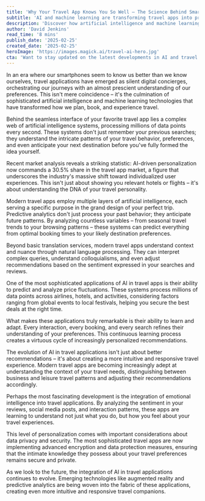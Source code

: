 ```yaml
---
title: 'Why Your Travel App Knows You So Well — The Science Behind Smart Travel'
subtitle: 'AI and machine learning are transforming travel apps into prescient digital concierges'
description: 'Discover how artificial intelligence and machine learning are transforming travel apps into sophisticated digital concierges that understand and anticipate your travel preferences with unprecedented accuracy. From predictive analytics to emotional intelligence, explore the cutting-edge technologies making your travel experience more personal than ever.'
author: 'David Jenkins'
read_time: '8 mins'
publish_date: '2025-02-25'
created_date: '2025-02-25'
heroImage: 'https://images.magick.ai/travel-ai-hero.jpg'
cta: 'Want to stay updated on the latest developments in AI and travel technology? Follow us on LinkedIn for exclusive insights and industry analysis that will transform how you think about travel planning.'
---
```


In an era where our smartphones seem to know us better than we know ourselves, travel applications have emerged as silent digital concierges, orchestrating our journeys with an almost prescient understanding of our preferences. This isn't mere coincidence – it's the culmination of sophisticated artificial intelligence and machine learning technologies that have transformed how we plan, book, and experience travel.

Behind the seamless interface of your favorite travel app lies a complex web of artificial intelligence systems, processing millions of data points every second. These systems don't just remember your previous searches; they understand the intricate patterns of your travel behavior, preferences, and even anticipate your next destination before you've fully formed the idea yourself.

Recent market analysis reveals a striking statistic: AI-driven personalization now commands a 30.5% share in the travel app market, a figure that underscores the industry's massive shift toward individualized user experiences. This isn't just about showing you relevant hotels or flights – it's about understanding the DNA of your travel personality.

Modern travel apps employ multiple layers of artificial intelligence, each serving a specific purpose in the grand design of your perfect trip. Predictive analytics don't just process your past behavior; they anticipate future patterns. By analyzing countless variables – from seasonal travel trends to your browsing patterns – these systems can predict everything from optimal booking times to your likely destination preferences.

Beyond basic translation services, modern travel apps understand context and nuance through natural language processing. They can interpret complex queries, understand colloquialisms, and even adjust recommendations based on the sentiment expressed in your searches and reviews.

One of the most sophisticated applications of AI in travel apps is their ability to predict and analyze price fluctuations. These systems process millions of data points across airlines, hotels, and activities, considering factors ranging from global events to local festivals, helping you secure the best deals at the right time.

What makes these applications truly remarkable is their ability to learn and adapt. Every interaction, every booking, and every search refines their understanding of your preferences. This continuous learning process creates a virtuous cycle of increasingly personalized recommendations.

The evolution of AI in travel applications isn't just about better recommendations – it's about creating a more intuitive and responsive travel experience. Modern travel apps are becoming increasingly adept at understanding the context of your travel needs, distinguishing between business and leisure travel patterns and adjusting their recommendations accordingly.

Perhaps the most fascinating development is the integration of emotional intelligence into travel applications. By analyzing the sentiment in your reviews, social media posts, and interaction patterns, these apps are learning to understand not just what you do, but how you feel about your travel experiences.

This level of personalization comes with important considerations about data privacy and security. The most sophisticated travel apps are now implementing advanced encryption and data protection measures, ensuring that the intimate knowledge they possess about your travel preferences remains secure and private.

As we look to the future, the integration of AI in travel applications continues to evolve. Emerging technologies like augmented reality and predictive analytics are being woven into the fabric of these applications, creating even more intuitive and responsive travel companions.